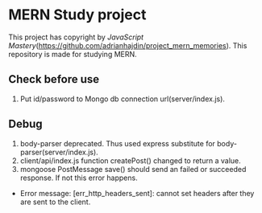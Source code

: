 # MERN Study project

This project has copyright by *JavaScript Mastery*(https://github.com/adrianhajdin/project_mern_memories).
This repository is made for studying MERN.

## Check before use
1. Put id/password to Mongo db connection url(server/index.js).

## Debug
1. body-parser deprecated. Thus used express substitute for body-parser(server/index.js).
2. client/api/index.js function createPost() changed to return a value.
3. mongoose PostMessage save() should send an failed or succeeded response. If not this error happens.
- Error message: [err_http_headers_sent]: cannot set headers after they are sent to the client.

